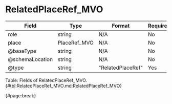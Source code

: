 <!--
    ATTENTION: This file was generated via gradle!
               Do NOT manually edit this file! Any such changes will be overwritten!
-->

# RelatedPlaceRef_MVO

| Field | Type | Format | Required |
| ------- | ------- | ------- | --- |
| role | string | N/A | No |
| place | PlaceRef_MVO | N/A | No |
| @baseType | string | N/A | No |
| @schemaLocation | string | N/A | No |
| @type | string | "RelatedPlaceRef" | Yes |

Table: Fields of RelatedPlaceRef_MVO. {#tbl:RelatedPlaceRef_MVO.md:RelatedPlaceRef_MVO}

{#page:break}
